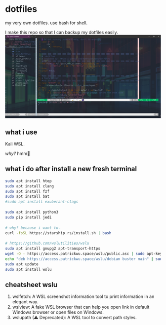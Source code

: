 # dotfiles
my very own dotfiles. use bash for shell.

I make this repo so that I can backup my dotfiles easily.
![alt text](https://github.com/kyuure/dotfiles/blob/main/.screenshot/ssan.png)


## what i use
Kali WSL.

_why?_ hmm🤔


## what i do after install a new fresh terminal
```sh
sudo apt install htop
sudo apt install clang
sudo apt install fzf
sudo apt install bat
#sudo apt install exuberant-ctags

sudo apt install python3
sudo pip install jedi

# why? because i want to.
curl -fsSL https://starship.rs/install.sh | bash

# https://github.com/wslutilities/wslu
sudo apt install gnupg2 apt-transport-https
wget -O - https://access.patrickwu.space/wslu/public.asc | sudo apt-key add -
echo "deb https://access.patrickwu.space/wslu/debian buster main" | sudo tee -a /etc/apt/sources.list
sudo apt update
sudo apt install wslu
```

## cheatsheet wslu
  1. wslfetch: A WSL screenshot information tool to print information in an elegant way.
  2. wslview: A fake WSL browser that can help you open link in default Windows browser or open files on Windows.
  3. wslupath (⚠ Deprecated): A WSL tool to convert path styles.
